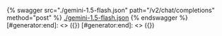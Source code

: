 [#generator:start]: <> ({ "template": "openapi" })
[#generator:start]: <> ({ "template": "openapi" })
{% swagger src="./gemini-1.5-flash.json" path="/v2/chat/completions" method="post" %}
[./gemini-1.5-flash.json](./gemini-1.5-flash.json)
{% endswagger %}
[#generator:end]: <> ({})
[#generator:end]: <> ({})